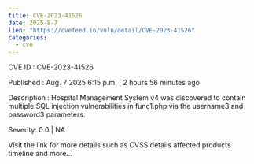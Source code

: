 ```yaml
--- 
title: CVE-2023-41526
date: 2025-8-7
lien: "https://cvefeed.io/vuln/detail/CVE-2023-41526"
categories:
  - cve
---
```


CVE ID : CVE-2023-41526

Published :  Aug. 7
2025
6:15 p.m. | 2 hours
56 minutes ago

Description : Hospital Management System v4 was discovered to contain multiple SQL injection vulnerabilities in func1.php via the username3 and password3 parameters.

Severity: 0.0 | NA

Visit the link for more details
such as CVSS details
affected products
timeline
and more...
